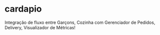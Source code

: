 # cardapio

Integração de fluxo entre Garçons, Cozinha com Gerenciador de Pedidos, Delivery, Visualizador de Métricas!


